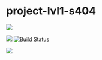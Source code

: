 # project-lvl1-s404
<a href="https://codeclimate.com/github/EvgeniyaII/project-lvl1-s404/maintainability"><img src="https://api.codeclimate.com/v1/badges/a4e334d461c7f52c117b/maintainability" /></a>

<a href="https://codeclimate.com/github/EvgeniyaII/project-lvl1-s404/test_coverage"><img src="https://api.codeclimate.com/v1/badges/a4e334d461c7f52c117b/test_coverage" /></a>
[![Build Status](https://travis-ci.com/EvgeniyaII/project-lvl1-s404.svg?branch=master)](https://travis-ci.com/EvgeniyaII/project-lvl1-s404)

<a href="https://asciinema.org/a/gI6BHLLCIHx8rG88IWFTFjOtt" target="_blank"><img src="https://asciinema.org/a/gI6BHLLCIHx8rG88IWFTFjOtt.svg" /></a>
